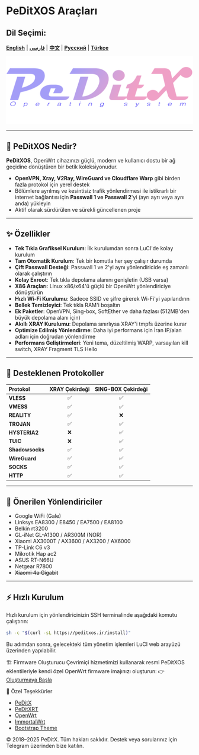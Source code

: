 # PeDitXOS Araçları

## Dil Seçimi:

[**English**](README.md) | [**فارسی**](README_fa.md) | [**中文**](README_zh.md) | [**Русский**](README_ru.md) | [**Türkçe**](README_tr.md)

![PeDitX Banner](https://raw.githubusercontent.com/peditx/luci-theme-peditx/refs/heads/main/luasrc/brand.png)

---

## 🚀 PeDitXOS Nedir?
**PeDitXOS**, OpenWrt cihazınızı güçlü, modern ve kullanıcı dostu bir ağ geçidine dönüştüren bir betik koleksiyonudur.

- **OpenVPN, Xray, V2Ray, WireGuard ve Cloudflare Warp** gibi birden fazla protokol için yerel destek
- Bölümlere ayrılmış ve kesintisiz trafik yönlendirmesi ile istikrarlı bir internet bağlantısı için **Passwall 1 ve Passwall 2**'yi (ayrı ayrı veya aynı anda) yükleyin
- Aktif olarak sürdürülen ve sürekli güncellenen proje

---

## ✨ Özellikler
- **Tek Tıkla Grafiksel Kurulum**: İlk kurulumdan sonra LuCI'de kolay kurulum
- **Tam Otomatik Kurulum**: Tek bir komutla her şey çalışır durumda
- **Çift Passwall Desteği**: Passwall 1 ve 2'yi aynı yönlendiricide eş zamanlı olarak çalıştırın
- **Kolay Exroot**: Tek tıkla depolama alanını genişletin (USB varsa)
- **X86 Araçları**: Linux x86/x64'ü güçlü bir OpenWrt yönlendiriciye dönüştürün
- **Hızlı Wi-Fi Kurulumu**: Sadece SSID ve şifre girerek Wi-Fi'yi yapılandırın
- **Bellek Temizleyici**: Tek tıkla RAM'i boşaltın
- **Ek Paketler**: OpenVPN, Sing-box, SoftEther ve daha fazlası (512MB'den büyük depolama alanı için)
- **Akıllı XRAY Kurulumu**: Depolama sınırlıysa XRAY'i tmpfs üzerine kurar
- **Optimize Edilmiş Yönlendirme**: Daha iyi performans için İran IP/alan adları için doğrudan yönlendirme
- **Performans Geliştirmeleri**: Yeni tema, düzeltilmiş WARP, varsayılan kill switch, XRAY Fragment TLS Hello

---

## 📡 Desteklenen Protokoller

| Protokol | XRAY Çekirdeği | SING-BOX Çekirdeği |
| :--- | :---: | :---: |
| **VLESS** | ✅ | ✅ |
| **VMESS** | ✅ | ✅ |
| **REALITY** | ✅ | ❌ |
| **TROJAN** | ✅ | ✅ |
| **HYSTERIA2** | ❌ | ✅ |
| **TUIC** | ❌ | ✅ |
| **Shadowsocks** | ✅ | ✅ |
| **WireGuard** | ✅ | ✅ |
| **SOCKS** | ✅ | ✅ |
| **HTTP** | ✅ | ✅ |

---

## 📶 Önerilen Yönlendiriciler
- Google WiFi (Gale)
- Linksys EA8300 / E8450 / EA7500 / EA8100
- Belkin rt3200
- GL-iNet GL-A1300 / AR300M (NOR)
- Xiaomi AX3000T / AX3600 / AX3200 / AX6000
- TP-Link C6 v3
- Mikrotik Hap ac2
- ASUS RT-N66U
- Netgear R7800
- ~~Xiaomi 4a Gigabit~~

---

## ⚡ Hızlı Kurulum
Hızlı kurulum için yönlendiricinizin SSH terminalinde aşağıdaki komutu çalıştırın:

```bash
sh -c "$(curl -sL https://peditxos.ir/install)"
```

Bu adımdan sonra, gelecekteki tüm yönetim işlemleri LuCI web arayüzü üzerinden yapılabilir.

🏗️ Firmware Oluşturucu
Çevrimiçi hizmetimizi kullanarak resmi PeDitXOS eklentileriyle kendi özel OpenWrt firmware imajınızı oluşturun:
👉 [Oluşturmaya Başla](https://peditxos.ir)  

🙏 Özel Teşekkürler

- [PeDitX](https://github.com/peditx)  
- [PeDitXRT](https://github.com/peditx/peditxrt)  
- [OpenWrt](https://github.com/openwrt)  
- [ImmortalWrt](https://github.com/immortalwrt)  
- [Bootstrap Theme](https://github.com/twbs/bootstrap) 

© 2018–2025 PeDitX. Tüm hakları saklıdır.
Destek veya sorularınız için Telegram üzerinden bize katılın.
